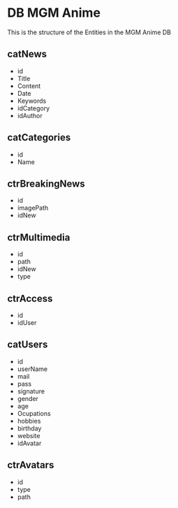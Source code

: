 DB MGM Anime
============

This is the structure of the Entities in the MGM Anime DB


catNews
-------

- id
- Title
- Content
- Date
- Keywords
- idCategory
- idAuthor

catCategories
-------------

- id
- Name

ctrBreakingNews
---------------

- id
- imagePath
- idNew

ctrMultimedia
-------------

- id
- path
- idNew
- type

ctrAccess
---------

- id
- idUser

catUsers
-------

- id
- userName
- mail
- pass
- signature
- gender
- age
- Ocupations
- hobbies
- birthday
- website
- idAvatar

ctrAvatars
----------

- id
- type
- path
